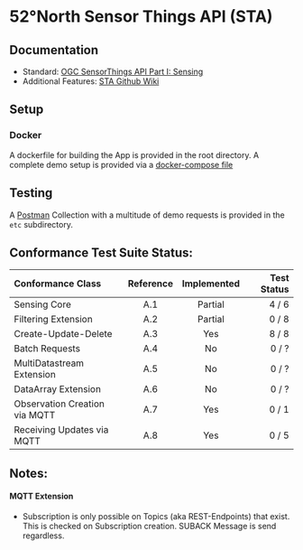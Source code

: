 # 52°North Sensor Things API (STA)

## Documentation
* Standard: [OGC SensorThings API Part I: Sensing](https://github.com/opengeospatial/sensorthings)
* Additional Features: [STA Github Wiki](https://github.com/52North/sensorweb-server-sta/wiki)

## Setup
### Docker 
A dockerfile for building the App is provided in the root directory.
A complete demo setup is provided via a [docker-compose file](https://github.com/52North/sensor-things/docker-compose.yml)

## Testing
A [Postman](https://www.getpostman.com/) Collection with a multitude of demo requests is provided in the `etc` subdirectory.


## Conformance Test Suite Status:

| Conformance Class                     | Reference | Implemented |Test Status |
|:--------------------------------------|:---------:|:-----------:|-----------:|
| Sensing Core                          | A.1       | Partial     |   4 / 6    |
| Filtering Extension                   | A.2       | Partial     |   0 / 8    |
| Create-Update-Delete                  | A.3       | Yes         |   8 / 8    |
| Batch Requests                        | A.4       | No          |   0 / ?    |
| MultiDatastream Extension             | A.5       | No          |   0 / ?    |
| DataArray Extension                   | A.6       | No          |   0 / ?    |
| Observation Creation via MQTT         | A.7       | Yes         |   0 / 1    |
| Receiving Updates via MQTT            | A.8       | Yes         |   0 / 5    |

## Notes:
#### MQTT Extension
 - Subscription is only possible on Topics (aka REST-Endpoints) that exist. This is checked on Subscription creation. SUBACK Message is send regardless.
